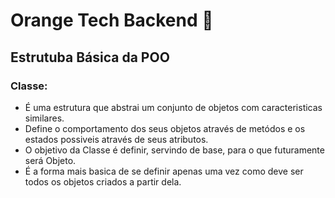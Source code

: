 # Orange Tech Backend 🍊 

## Estrutuba Básica da POO

### Classe: 
* É uma estrutura que abstrai um conjunto de objetos com caracteristicas similares.
* Define o comportamento dos seus objetos através de metódos e os estados possiveis 
através de seus atributos. 
* O objetivo da Classe é definir, servindo de base, para o que futuramente será Objeto. 
* É a forma mais basica de se definir apenas uma vez como deve ser todos os objetos criados a partir dela. 